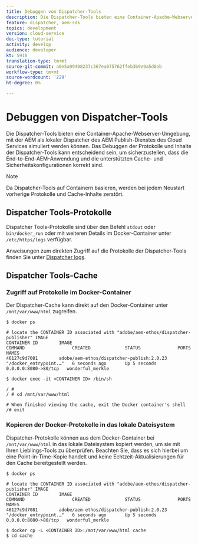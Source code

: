 ```yaml
---
title: Debuggen von Dispatcher-Tools
description: Die Dispatcher-Tools bieten eine Container-Apache-Webserver-Umgebung, mit der AEM als lokaler Dispatcher des AEM Publish-Dienstes des Cloud Services simuliert werden können. Das Debuggen der Protokolle und Inhalte der Dispatcher-Tools kann entscheidend sein, um sicherzustellen, dass die End-to-End-AEM-Anwendung und die unterstützten Cache- und Sicherheitskonfigurationen korrekt sind.
feature: dispatcher, aem-sdk
topics: development
version: cloud-service
doc-type: tutorial
activity: develop
audience: developer
kt: 5918
translation-type: tm+mt
source-git-commit: a0e5a99408237c367ea075762ffeb3b9e9a5d8eb
workflow-type: tm+mt
source-wordcount: '229'
ht-degree: 0%

---
```



# Debuggen von Dispatcher-Tools

Die Dispatcher-Tools bieten eine Container-Apache-Webserver-Umgebung, mit der AEM als lokaler Dispatcher des AEM Publish-Dienstes des Cloud Services simuliert werden können.
Das Debuggen der Protokolle und Inhalte der Dispatcher-Tools kann entscheidend sein, um sicherzustellen, dass die End-to-End-AEM-Anwendung und die unterstützten Cache- und Sicherheitskonfigurationen korrekt sind.

>[!NOTE]
>
>Da Dispatcher-Tools auf Containern basieren, werden bei jedem Neustart vorherige Protokolle und Cache-Inhalte zerstört.

## Dispatcher Tools-Protokolle

Dispatcher Tools-Protokolle sind über den Befehl `stdout` oder `bin/docker_run` oder mit weiteren Details im Docker-Container unter `/etc/https/logs` verfügbar.

Anweisungen zum direkten Zugriff auf die Protokolle der Dispatcher-Tools finden Sie unter [Dispatcher logs](./logs.md#dispatcher-logs).

## Dispatcher Tools-Cache

### Zugriff auf Protokolle im Docker-Container

Der Dispatcher-Cache kann direkt auf den Docker-Container unter ` /mnt/var/www/html` zugreifen.

```shell
$ docker ps

# locate the CONTAINER ID associated with "adobe/aem-ethos/dispatcher-publisher" IMAGE
CONTAINER ID        IMAGE                                       COMMAND                  CREATED             STATUS              PORTS                  NAMES
46127c9d7081        adobe/aem-ethos/dispatcher-publish:2.0.23   "/docker_entrypoint.…"   6 seconds ago       Up 5 seconds        0.0.0.0:8080->80/tcp   wonderful_merkle

$ docker exec -it <CONTAINER ID> /bin/sh

/ # 
/ # cd /mnt/var/www/html

# When finished viewing the cache, exit the Docker container's shell
/# exit
```

### Kopieren der Docker-Protokolle in das lokale Dateisystem

Dispatcher-Protokolle können aus dem Docker-Container bei `/mnt/var/www/html` in das lokale Dateisystem kopiert werden, um sie mit Ihren Lieblings-Tools zu überprüfen. Beachten Sie, dass es sich hierbei um eine Point-in-Time-Kopie handelt und keine Echtzeit-Aktualisierungen für den Cache bereitgestellt werden.

```shell
$ docker ps

# locate the CONTAINER ID associated with "adobe/aem-ethos/dispatcher-publisher" IMAGE
CONTAINER ID        IMAGE                                       COMMAND                  CREATED             STATUS              PORTS                  NAMES
46127c9d7081        adobe/aem-ethos/dispatcher-publish:2.0.23   "/docker_entrypoint.…"   6 seconds ago       Up 5 seconds        0.0.0.0:8080->80/tcp   wonderful_merkle

$ docker cp -L <CONTAINER ID>:/mnt/var/www/html cache 
$ cd cache
```

